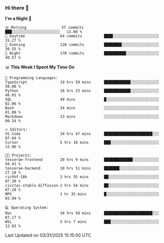 ### Hi there 👋

<!--
**ALiersEL/ALiersEL** is a ✨ _special_ ✨ repository because its `README.md` (this file) appears on your GitHub profile.

Here are some ideas to get you started:

- 🔭 I’m currently working on ...
- 🌱 I’m currently learning ...
- 👯 I’m looking to collaborate on ...
- 🤔 I’m looking for help with ...
- 💬 Ask me about ...
- 📫 How to reach me: ...
- 😄 Pronouns: ...
- ⚡ Fun fact: ...
-->

<!--START_SECTION:waka-->
**I'm a Night 🦉** 

```text
🌞 Morning                57 commits          ███░░░░░░░░░░░░░░░░░░░░░░   13.60 % 
🌆 Daytime                64 commits          ████░░░░░░░░░░░░░░░░░░░░░   15.27 % 
🌃 Evening                128 commits         ████████░░░░░░░░░░░░░░░░░   30.55 % 
🌙 Night                  170 commits         ██████████░░░░░░░░░░░░░░░   40.57 % 
```


📊 **This Week I Spent My Time On** 

```text
💬 Programming Languages: 
TypeScript               19 hrs 59 mins      ████████████░░░░░░░░░░░░░   50.00 % 
Python                   18 hrs 23 mins      ████████████░░░░░░░░░░░░░   46.01 % 
SQL                      49 mins             █░░░░░░░░░░░░░░░░░░░░░░░░   02.06 % 
Bash                     24 mins             ░░░░░░░░░░░░░░░░░░░░░░░░░   01.00 % 
Markdown                 13 mins             ░░░░░░░░░░░░░░░░░░░░░░░░░   00.54 % 

🔥 Editors: 
VS Code                  34 hrs 47 mins      ██████████████████████░░░   87.04 % 
Cursor                   5 hrs 10 mins       ███░░░░░░░░░░░░░░░░░░░░░░   12.96 % 

🐱‍💻 Projects: 
tesserae-frontend        20 hrs 9 mins       █████████████░░░░░░░░░░░░   50.43 % 
tesserae-backend         10 hrs 51 mins      ███████░░░░░░░░░░░░░░░░░░   27.18 % 
richhf-18k               2 hrs 55 mins       ██░░░░░░░░░░░░░░░░░░░░░░░   07.30 % 
civitai-stable-diffusion-2 hrs 54 mins       ██░░░░░░░░░░░░░░░░░░░░░░░   07.28 % 
MPS                      1 hr 35 mins        █░░░░░░░░░░░░░░░░░░░░░░░░   03.99 % 

💻 Operating System: 
Mac                      34 hrs 50 mins      ██████████████████████░░░   87.17 % 
WSL                      5 hrs 7 mins        ███░░░░░░░░░░░░░░░░░░░░░░   12.83 % 
```


 Last Updated on 03/31/2025 15:15:00 UTC
<!--END_SECTION:waka-->
